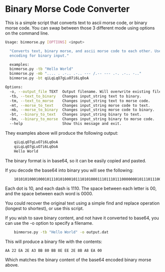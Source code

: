 # Binary Morse Code Converter
This is a simple script that converts text to ascii morse code, or binary morse code. You can swap between those 3 different mode using options on the command line.

```bash
Usage: binmorse.py [OPTIONS] <input>

  "Converts text, binary morse, and ascii morse code to each other. Use base64
  encoding for binary input."

  examples:
  binmorse.py -tb "Hello World"
  binmorse.py -mb ".... . .-.. .-.. --- /.-- --- .-. .-.. -.."
  binmorse.py -bt qiLqLqO7gLuO7i6LqOoA

Options:
  -o, --output_file TEXT  Output filename. Will overwrite existing files.
  -tb, --text_to_binary   Changes input_string text to binary.
  -tm, --text_to_morse    Changes input_string text to morse code.
  -mt, --morse_to_text    Changes input_string morse code to text.
  -mb, --morse_to_binary  Changes input_string morse code to binary.
  -bt, --binary_to_text   Changes input_string binary to text.
  -bm, --binary_to_morse  Changes input_string binary to morse code.
  --help                  Show this message and exit.

```
They examples above will produce the following output:

```bash
    qiLqLqO7gLuO7i6LqOoA
    qiLqLqO7gLuO7i6LqOoA
    Hello World
 ```
The binary format is in base64, so it can be easily copied and pasted.

If you decode the base64 into binary you will see the following:
```bash
    101010100010001011101010001011101010001110111011100000001011101110001110111011100010111010001011101010001110101000000000
```
Each dot is 10, and each dash is 1110. The space between each letter is 00, and the space between each word is 0000.

You could recover the original text using a simple find and replace operation (longest to shortest), or use this script.

If you wish to save binary content, and not have it converted to base64, you can use the -o option to specify a filename.

```bash
    binmorse.py -tb "Hello World" -o output.dat
```
This will produce a binary file with the contents:
```
AA 22 EA 2E A3 BB 80 BB 8E EE 2E 8B A8 EA 00
```
Which matches the binary content of the base64 encoded binary morse above.
